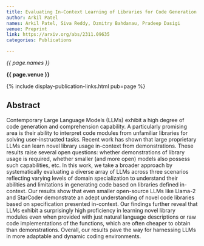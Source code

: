 ```yaml
---
title: Evaluating In-Context Learning of Libraries for Code Generation
author: Arkil Patel
names: Arkil Patel, Siva Reddy, Dzmitry Bahdanau, Pradeep Dasigi
venue: Preprint
link: https://arxiv.org/abs/2311.09635
categories: Publications

---
```


*{{ page.names }}*

**{{ page.venue }}**

{% include display-publication-links.html pub=page %}

## Abstract

Contemporary Large Language Models (LLMs) exhibit a high degree of code generation and comprehension capability. A particularly promising area is their ability to interpret code modules from unfamiliar libraries for solving user-instructed tasks. Recent work has shown that large proprietary LLMs can learn novel library usage in-context from demonstrations. These results raise several open questions: whether demonstrations of library usage is required, whether smaller (and more open) models also possess such capabilities, etc. In this work, we take a broader approach by systematically evaluating a diverse array of LLMs across three scenarios reflecting varying levels of domain specialization to understand their abilities and limitations in generating code based on libraries defined in-context. Our results show that even smaller open-source LLMs like Llama-2 and StarCoder demonstrate an adept understanding of novel code libraries based on specification presented in-context. Our findings further reveal that LLMs exhibit a surprisingly high proficiency in learning novel library modules even when provided with just natural language descriptions or raw code implementations of the functions, which are often cheaper to obtain than demonstrations. Overall, our results pave the way for harnessing LLMs in more adaptable and dynamic coding environments.